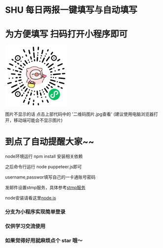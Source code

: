# SHU 每日两报一键填写与自动填写

# 为方便填写 扫码打开小程序即可


 <img src="https://raw.githubusercontent.com/MJT-Arthas/SHU-SelfReport/master/%E4%BA%8C%E7%BB%B4%E7%A0%81%E5%9B%BE%E7%89%87.jpg" width = "200" height = "200" alt="小程序" align=center />
 
 图片不显示的话 点击上部代码中的 '二维码图片.jpg查看' (建议使用电脑浏览器打开，移动端可能会不显示图片)
 
# 到点了自动提醒大家~~

node环境运行 npm install 安装相关依赖

之后命令行运行 node puppeteer.js即可

username,passwor填写自己的一卡通账号密码

发邮件设置stmp服务，具体参考[stmp服务](https://jingyan.baidu.com/article/6079ad0eb14aaa28fe86db5a.html)

node安装请看这里[node.js](http://nodejs.cn/)

### 分支为小程序实现简单登录

### 仅供学习交流使用

### 如果觉得好用就麻烦点个 star 哦～
